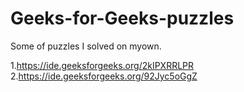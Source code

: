 # Geeks-for-Geeks-puzzles

Some of puzzles I solved on myown.

1.https://ide.geeksforgeeks.org/2kIPXRRLPR
2.https://ide.geeksforgeeks.org/92Jyc5oGgZ

